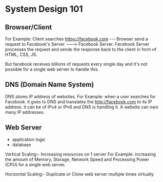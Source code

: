 # System Design 101

## Browser/Client
For Example: Client searches https://facebook.com --- Browser send a request to Facebook's Server ---> Facebook Server.
Facebook Server processes the request and sends the response back to the client in form of HTML, CSS, JS.

But facebook receives billions of requests every single day and it's not possible for a single web server to handle this.

## DNS (Domain Name System)
DNS stores IP address of websites. For Example: when a user searches for Facebook. it goes to DNS and translates the http://facebook.com to its IP address. it can be of IPv4 or IPv6 and DNS is handling it. A website can own many IP addresses. 

## Web Server
- application logic
- database

Vertical Scaling:- Increasing resources on 1 server For Example: increasing the amount of Memory, Storage, Network Speed and Processing Power (CPU) for a single web server.

Horizontal Scaling:- Duplicate or Clone web server multiple times virtually. 

